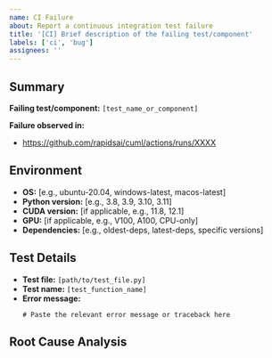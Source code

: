 ```yaml
---
name: CI Failure
about: Report a continuous integration test failure
title: '[CI] Brief description of the failing test/component'
labels: ['ci', 'bug']
assignees: ''
---
```


## Summary

<!-- Provide a brief description of the CI failure -->

**Failing test/component:** `[test_name_or_component]`

**Failure observed in:**
- https://github.com/rapidsai/cuml/actions/runs/XXXX

## Environment

<!-- Fill in the relevant environment details -->

* **OS:** [e.g., ubuntu-20.04, windows-latest, macos-latest]
* **Python version:** [e.g., 3.8, 3.9, 3.10, 3.11]
* **CUDA version:** [if applicable, e.g., 11.8, 12.1]
* **GPU:** [if applicable, e.g., V100, A100, CPU-only]
* **Dependencies:** [e.g., oldest-deps, latest-deps, specific versions]

## Test Details

<!-- Please provide the following information about the test failure. -->

- **Test file:** `[path/to/test_file.py]`
- **Test name:** `[test_function_name]`
- **Error message:**
  ```
  # Paste the relevant error message or traceback here
  ```

<!-- Add any other details about the failure if helpful (e.g., summary, logs, etc.) -->

## Root Cause Analysis

<!-- If known, describe any suspected causes or contributing factors to the failure.
     This section can be left blank if the root cause is unknown. -->
